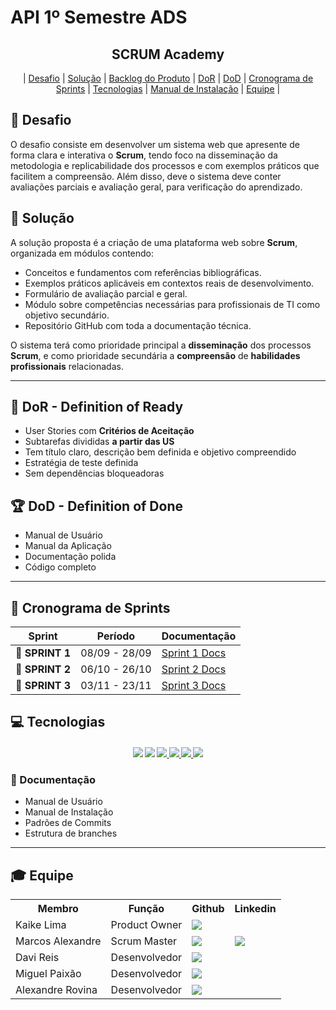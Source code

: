 # API 1º Semestre ADS

<p align="center">
      <h2 align="center">SCRUM Academy</h2>
</p>

<p align="center">
  | <a href ="#desafio"> Desafio</a>  |
  <a href ="#solucao"> Solução</a>  |   
  <a href="./documents/Product/sprints/product-backlog/README.md">Backlog do Produto</a>  |
  <a href ="#dor">DoR</a>  |
  <a href ="#dod">DoD</a>  |
  <a href ="#sprint"> Cronograma de Sprints</a>  |
  <a href ="#tecnologias">Tecnologias</a> |
  <a href ="#manual">Manual de Instalação</a>  | 
  <a href ="#equipe"> Equipe</a> |
</p>


## 🏅 Desafio <a id="desafio"></a>
<p>O desafio consiste em desenvolver um sistema web que apresente de forma clara e interativa o <strong>Scrum</strong>, tendo foco na disseminação da metodologia e replicabilidade dos processos e com exemplos práticos que facilitem a compreensão. Além disso, deve o sistema deve conter avaliações parciais e avaliação geral, para verificação do aprendizado. 
</p>


## 🏅 Solução <a id="solucao"></a>

<p>A solução proposta é a criação de uma plataforma web sobre <strong>Scrum</strong>, organizada em módulos contendo:</p>
<ul>
  <li>Conceitos e fundamentos com referências bibliográficas.</li>
  <li>Exemplos práticos aplicáveis em contextos reais de desenvolvimento.</li>
  <li>Formulário de avaliação parcial e geral.</li>
  <li>Módulo sobre competências necessárias para profissionais de TI como objetivo secundário.</li>
  <li>Repositório GitHub com toda a documentação técnica.</li>
</ul>
<p>O sistema terá como prioridade principal a <strong>disseminação</strong> dos processos <strong>Scrum</strong>, e como prioridade secundária a <strong>compreensão</strong> de <strong>habilidades profissionais</strong> relacionadas.</p>

---

## 🏃‍ DoR - Definition of Ready <a id="dor"></a>

* User Stories com **Critérios de Aceitação**
* Subtarefas divididas **a partir das US**
* Tem título claro, descrição bem definida e objetivo compreendido
* Estratégia de teste definida
* Sem dependências bloqueadoras

## 🏆 DoD - Definition of Done <a id="dod"></a>

* Manual de Usuário
* Manual da Aplicação
* Documentação polida
* Código completo

---

## 📅 Cronograma de Sprints <a id="sprint"></a>


| Sprint          |    Período    | Documentação                                     |
| --------------- | :-----------: | ------------------------------------------------ |
| 🔖 **SPRINT 1** | 08/09 - 28/09 | [Sprint 1 Docs](./documents/processo/sprints/sprint-1/README.md) |
| 🔖 **SPRINT 2** | 06/10 - 26/10 | [Sprint 2 Docs](./documents/processo/sprints/sprint-2/README.md) |
| 🔖 **SPRINT 3** | 03/11 - 23/11 | [Sprint 3 Docs](./documents/processo/sprints/sprint-3/README.md) |



## 💻 Tecnologias <a id="tecnologias"></a>

<h4 align="center">
 <a href="https://www.python.org/"><img src="https://img.shields.io/badge/Python-3776AB?style=for-the-badge&logo=python&logoColor=white"></a>
 <a href="https://github.com/"><img src="https://img.shields.io/badge/github-%23121011.svg?style=for-the-badge&logo=github&logoColor=white"/></a>
 <a href="https://developer.mozilla.org/en-US/docs/Web/HTML">
  <img src="https://img.shields.io/badge/HTML-%23E34F26.svg?style=for-the-badge&logo=html5&logoColor=white" />
</a>
<a href="https://developer.mozilla.org/en-US/docs/Web/CSS">
  <img src="https://img.shields.io/badge/CSS-%231572B6.svg?style=for-the-badge&logo=css3&logoColor=white" />
</a>
<a href="https://www.atlassian.com/software/jira">
  <img src="https://img.shields.io/badge/Jira-%23000000.svg?style=for-the-badge&logo=jira&logoColor=white" />
</a>
<a href="https://code.visualstudio.com/">
  <img src="https://img.shields.io/badge/VSCode-%23007ACC.svg?style=for-the-badge&logo=visual-studio-code&logoColor=white" />
</a>
</h4>



### 📖 Documentação 

* Manual de Usuário
* Manual de Instalação
* Padrões de Commits
* Estrutura de branches
  
---

## 🎓 Equipe <a id="equipe"></a>

<div align="center">
  <table>
    <tr>
      <th>Membro</th>
      <th>Função</th>
      <th>Github</th>
      <th>Linkedin</th>
    </tr>
    <tr>
      <td>Kaike Lima</td>
      <td>Product Owner</td>
      <td><a href="https://github.com/KaikeCaboclo"><img src="https://img.shields.io/badge/GitHub-100000?style=for-the-badge&logo=github&logoColor=white"></a></td>
    </tr>
    <tr>
      <td>Marcos Alexandre</td>
      <td>Scrum Master</td>
      <td><a href="https://github.com/MarcosAlexandre-txt"><img src="https://img.shields.io/badge/GitHub-100000?style=for-the-badge&logo=github&logoColor=white"></a></td>
      <td><a href="https://www.linkedin.com/in/marcos-alexandre-cs/"><img src="https://img.shields.io/badge/LinkedIn-0077B5?style=for-the-badge&logo=linkedin&logoColor=white"></a></td>
    </tr>
    <tr>
      <td>Davi Reis</td>
      <td>Desenvolvedor</td>
      <td><a href="https://github.com/davireis00"><img src="https://img.shields.io/badge/GitHub-100000?style=for-the-badge&logo=github&logoColor=white"></a></td>
    </tr>
    <tr>
      <td>Miguel Paixão</td>
      <td>Desenvolvedor</td>
      <td><a href="https://github.com/miguel-P964"><img src="https://img.shields.io/badge/GitHub-100000?style=for-the-badge&logo=github&logoColor=white"></a></td>
    </tr>
    <tr>
      <td>Alexandre Rovina</td>
      <td>Desenvolvedor</td>
      <td><a href="https://github.com/AlexandreSkutera"><img src="https://img.shields.io/badge/GitHub-100000?style=for-the-badge&logo=github&logoColor=white"></a></td>
    </tr>
  </table>
</div>

